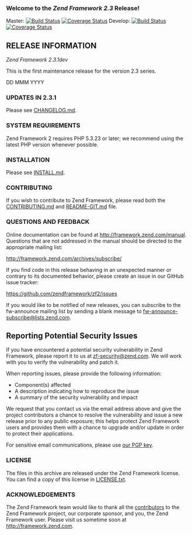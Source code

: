 ### Welcome to the *Zend Framework 2.3* Release!

Master:
[![Build Status](https://secure.travis-ci.org/zendframework/zf2.png?branch=master)](http://travis-ci.org/zendframework/zf2)
[![Coverage Status](https://coveralls.io/repos/zendframework/zf2/badge.png?branch=master)](https://coveralls.io/r/zendframework/zf2)
Develop:
[![Build Status](https://secure.travis-ci.org/zendframework/zf2.png?branch=develop)](http://travis-ci.org/zendframework/zf2)
[![Coverage Status](https://coveralls.io/repos/zendframework/zf2/badge.png?branch=develop)](https://coveralls.io/r/zendframework/zf2)

## RELEASE INFORMATION

*Zend Framework 2.3.1dev*

This is the first maintenance release for the version 2.3 series.

DD MMM YYYY

### UPDATES IN 2.3.1

Please see [CHANGELOG.md](CHANGELOG.md).

### SYSTEM REQUIREMENTS

Zend Framework 2 requires PHP 5.3.23 or later; we recommend using the
latest PHP version whenever possible.

### INSTALLATION

Please see [INSTALL.md](INSTALL.md).

### CONTRIBUTING

If you wish to contribute to Zend Framework, please read both the
[CONTRIBUTING.md](CONTRIBUTING.md) and [README-GIT.md](README-GIT.md) file.

### QUESTIONS AND FEEDBACK

Online documentation can be found at http://framework.zend.com/manual.
Questions that are not addressed in the manual should be directed to the
appropriate mailing list:

http://framework.zend.com/archives/subscribe/

If you find code in this release behaving in an unexpected manner or
contrary to its documented behavior, please create an issue in our GitHub
issue tracker:

https://github.com/zendframework/zf2/issues

If you would like to be notified of new releases, you can subscribe to
the fw-announce mailing list by sending a blank message to
<fw-announce-subscribe@lists.zend.com>.

## Reporting Potential Security Issues

If you have encountered a potential security vulnerability in Zend Framework, please report it to us at [zf-security@zend.com](mailto:zf-security@zend.com). We will work with you to verify the vulnerability and patch it.

When reporting issues, please provide the following information:

- Component(s) affected
- A description indicating how to reproduce the issue
- A summary of the security vulnerability and impact

We request that you contact us via the email address above and give the project contributors a chance to resolve the vulnerability and issue a new release prior to any public exposure; this helps protect Zend Framework users and provides them with a chance to upgrade and/or update in order to protect their applications.

For sensitive email communications, please use [our PGP key](http://framework.zend.com/zf-security-pgp-key.asc).

### LICENSE

The files in this archive are released under the Zend Framework license.
You can find a copy of this license in [LICENSE.txt](LICENSE.txt).

### ACKNOWLEDGEMENTS

The Zend Framework team would like to thank all the [contributors](https://github.com/zendframework/zf2/contributors) to the Zend
Framework project, our corporate sponsor, and you, the Zend Framework user.
Please visit us sometime soon at http://framework.zend.com.
